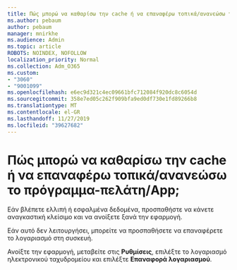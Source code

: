 ```yaml
---
title: Πώς μπορώ να καθαρίσω την cache ή να επαναφέρω τοπικά/ανανεώσω το πρόγραμμα-πελάτη/App;
ms.author: pebaum
author: pebaum
manager: mnirkhe
ms.audience: Admin
ms.topic: article
ROBOTS: NOINDEX, NOFOLLOW
localization_priority: Normal
ms.collection: Adm_O365
ms.custom:
- "3060"
- "9001099"
ms.openlocfilehash: e6ec9d321c4ec09661bfc712084f920dc8c6054d
ms.sourcegitcommit: 358e7ed05c262f909bfa9ed0df730e1fd89266b8
ms.translationtype: MT
ms.contentlocale: el-GR
ms.lasthandoff: 11/27/2019
ms.locfileid: "39627682"
---
```

# <a name="how-do-i-clear-the-cache-or-locally-resetrefresh-the-clientapp"></a>Πώς μπορώ να καθαρίσω την cache ή να επαναφέρω τοπικά/ανανεώσω το πρόγραμμα-πελάτη/App;

Εάν βλέπετε ελλιπή ή εσφαλμένα δεδομένα, προσπαθήστε να κάνετε αναγκαστική κλείσιμο και να ανοίξετε ξανά την εφαρμογή.  

Εάν αυτό δεν λειτουργήσει, μπορείτε να προσπαθήσετε να επαναφέρετε το λογαριασμό στη συσκευή.
 
Ανοίξτε την εφαρμογή, μεταβείτε στις **Ρυθμίσεις**, επιλέξτε το λογαριασμό ηλεκτρονικού ταχυδρομείου και επιλέξτε **Επαναφορά λογαριασμού**.
